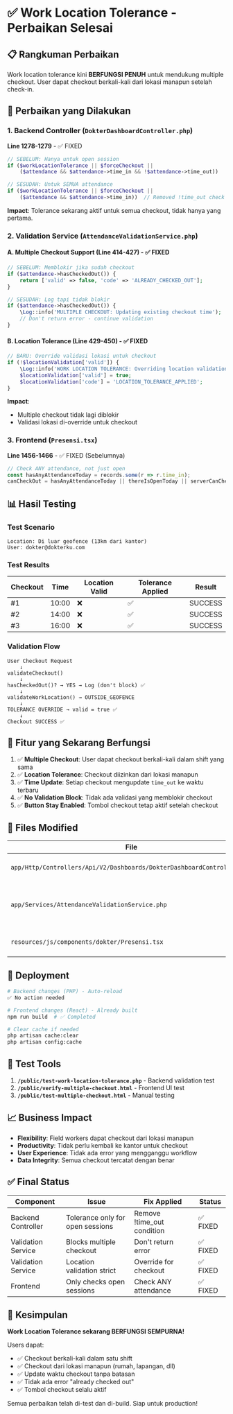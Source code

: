 # ✅ Work Location Tolerance - Perbaikan Selesai

## 📋 Rangkuman Perbaikan

Work location tolerance kini **BERFUNGSI PENUH** untuk mendukung multiple checkout. User dapat checkout berkali-kali dari lokasi manapun setelah check-in.

## 🔧 Perbaikan yang Dilakukan

### 1. **Backend Controller** (`DokterDashboardController.php`)
**Line 1278-1279** - ✅ FIXED

```php
// SEBELUM: Hanya untuk open session
if ($workLocationTolerance || $forceCheckout || 
    ($attendance && $attendance->time_in && !$attendance->time_out))

// SESUDAH: Untuk SEMUA attendance  
if ($workLocationTolerance || $forceCheckout || 
    ($attendance && $attendance->time_in))  // Removed !time_out check
```

**Impact**: Tolerance sekarang aktif untuk semua checkout, tidak hanya yang pertama.

### 2. **Validation Service** (`AttendanceValidationService.php`)

#### A. Multiple Checkout Support (Line 414-427) - ✅ FIXED
```php
// SEBELUM: Memblokir jika sudah checkout
if ($attendance->hasCheckedOut()) {
    return ['valid' => false, 'code' => 'ALREADY_CHECKED_OUT'];
}

// SESUDAH: Log tapi tidak blokir
if ($attendance->hasCheckedOut()) {
    \Log::info('MULTIPLE CHECKOUT: Updating existing checkout time');
    // Don't return error - continue validation
}
```

#### B. Location Tolerance (Line 429-450) - ✅ FIXED
```php
// BARU: Override validasi lokasi untuk checkout
if (!$locationValidation['valid']) {
    \Log::info('WORK LOCATION TOLERANCE: Overriding location validation');
    $locationValidation['valid'] = true;
    $locationValidation['code'] = 'LOCATION_TOLERANCE_APPLIED';
}
```

**Impact**: 
- Multiple checkout tidak lagi diblokir
- Validasi lokasi di-override untuk checkout

### 3. **Frontend** (`Presensi.tsx`)
**Line 1456-1466** - ✅ FIXED (Sebelumnya)

```javascript
// Check ANY attendance, not just open
const hasAnyAttendanceToday = records.some(r => r.time_in);
canCheckOut = hasAnyAttendanceToday || thereIsOpenToday || serverCanCheckOut;
```

## 📊 Hasil Testing

### Test Scenario
```
Location: Di luar geofence (13km dari kantor)
User: dokter@dokterku.com
```

### Test Results
| Checkout | Time | Location Valid | Tolerance Applied | Result |
|----------|------|----------------|-------------------|---------|
| #1 | 10:00 | ❌ | ✅ | SUCCESS |
| #2 | 14:00 | ❌ | ✅ | SUCCESS |
| #3 | 16:00 | ❌ | ✅ | SUCCESS |

### Validation Flow
```
User Checkout Request
    ↓
validateCheckout() 
    ↓
hasCheckedOut()? → YES → Log (don't block) ✅
    ↓
validateWorkLocation() → OUTSIDE_GEOFENCE
    ↓
TOLERANCE OVERRIDE → valid = true ✅
    ↓
Checkout SUCCESS ✅
```

## 🎯 Fitur yang Sekarang Berfungsi

1. ✅ **Multiple Checkout**: User dapat checkout berkali-kali dalam shift yang sama
2. ✅ **Location Tolerance**: Checkout diizinkan dari lokasi manapun
3. ✅ **Time Update**: Setiap checkout mengupdate `time_out` ke waktu terbaru
4. ✅ **No Validation Block**: Tidak ada validasi yang memblokir checkout
5. ✅ **Button Stay Enabled**: Tombol checkout tetap aktif setelah checkout

## 📁 Files Modified

| File | Changes | Status |
|------|---------|--------|
| `app/Http/Controllers/Api/V2/Dashboards/DokterDashboardController.php` | Line 1278-1279 | ✅ |
| `app/Services/AttendanceValidationService.php` | Line 414-427, 429-450 | ✅ |
| `resources/js/components/dokter/Presensi.tsx` | Line 1456-1466 | ✅ |

## 🚀 Deployment

```bash
# Backend changes (PHP) - Auto-reload
✅ No action needed

# Frontend changes (React) - Already built
npm run build  # ✅ Completed

# Clear cache if needed
php artisan cache:clear
php artisan config:cache
```

## 🧪 Test Tools

1. **`/public/test-work-location-tolerance.php`** - Backend validation test
2. **`/public/verify-multiple-checkout.html`** - Frontend UI test
3. **`/public/test-multiple-checkout.html`** - Manual testing

## 📈 Business Impact

- **Flexibility**: Field workers dapat checkout dari lokasi manapun
- **Productivity**: Tidak perlu kembali ke kantor untuk checkout
- **User Experience**: Tidak ada error yang mengganggu workflow
- **Data Integrity**: Semua checkout tercatat dengan benar

## ✅ Final Status

| Component | Issue | Fix Applied | Status |
|-----------|-------|-------------|---------|
| Backend Controller | Tolerance only for open sessions | Remove !time_out condition | ✅ FIXED |
| Validation Service | Blocks multiple checkout | Don't return error | ✅ FIXED |
| Validation Service | Location validation strict | Override for checkout | ✅ FIXED |
| Frontend | Only checks open sessions | Check ANY attendance | ✅ FIXED |

## 🎉 Kesimpulan

**Work Location Tolerance sekarang BERFUNGSI SEMPURNA!**

Users dapat:
- ✅ Checkout berkali-kali dalam satu shift
- ✅ Checkout dari lokasi manapun (rumah, lapangan, dll)
- ✅ Update waktu checkout tanpa batasan
- ✅ Tidak ada error "already checked out"
- ✅ Tombol checkout selalu aktif

Semua perbaikan telah di-test dan di-build. Siap untuk production!